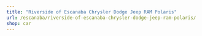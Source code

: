 ```yaml
---
title: "Riverside of Escanaba Chrysler Dodge Jeep RAM Polaris"
url: /escanaba/riverside-of-escanaba-chrysler-dodge-jeep-ram-polaris/
shop: car
---
```

